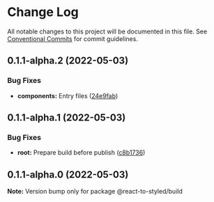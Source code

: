 # Change Log

All notable changes to this project will be documented in this file.
See [Conventional Commits](https://conventionalcommits.org) for commit guidelines.

## 0.1.1-alpha.2 (2022-05-03)


### Bug Fixes

* **components:** Entry files ([24e9fab](https://github.com/react-to/react-to-styled/commit/24e9fab4453125dfb65a29fd74fefe77d82a4f62))





## 0.1.1-alpha.1 (2022-05-03)


### Bug Fixes

* **root:** Prepare build before publish ([c8b1736](https://github.com/react-to/react-to-styled/commit/c8b1736b1ebbb696f07aaa4b12e96d7dde5fa283))





## 0.1.1-alpha.0 (2022-05-03)

**Note:** Version bump only for package @react-to-styled/build
